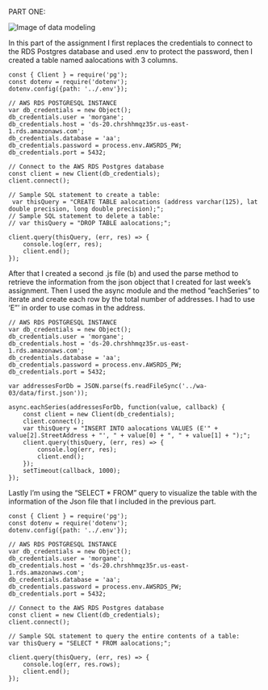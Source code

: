 PART ONE:

![Image of data modeling](https://github.com/github/morganeborzee/data-structures/IMG_2607.jpg)

In this part of the assignment I first replaces the credentials to connect to the RDS Postgres database and used .env to protect the password, then I created a table named aalocations with 3 columns.

```
const { Client } = require('pg');
const dotenv = require('dotenv');
dotenv.config({path: '../.env'});

// AWS RDS POSTGRESQL INSTANCE
var db_credentials = new Object();
db_credentials.user = 'morgane';
db_credentials.host = 'ds-20.chrshhmqz35r.us-east-1.rds.amazonaws.com';
db_credentials.database = 'aa';
db_credentials.password = process.env.AWSRDS_PW;
db_credentials.port = 5432;

// Connect to the AWS RDS Postgres database
const client = new Client(db_credentials);
client.connect();

// Sample SQL statement to create a table: 
 var thisQuery = "CREATE TABLE aalocations (address varchar(125), lat double precision, long double precision);";
// Sample SQL statement to delete a table: 
// var thisQuery = "DROP TABLE aalocations;"; 

client.query(thisQuery, (err, res) => {
    console.log(err, res);
    client.end();
});

```
After that I created a second .js file (b) and used the parse method to retrieve the information from the json object that I created for last week’s assignment. Then I used the async module and the method “eachSeries” to iterate and create each row by the total number of addresses. I had to use ‘E”’ in order to use comas in the address.

```
// AWS RDS POSTGRESQL INSTANCE
var db_credentials = new Object();
db_credentials.user = 'morgane';
db_credentials.host = 'ds-20.chrshhmqz35r.us-east-1.rds.amazonaws.com';
db_credentials.database = 'aa';
db_credentials.password = process.env.AWSRDS_PW;
db_credentials.port = 5432;

var addressesForDb = JSON.parse(fs.readFileSync('../wa-03/data/first.json'));

async.eachSeries(addressesForDb, function(value, callback) {
    const client = new Client(db_credentials);
    client.connect();
    var thisQuery = "INSERT INTO aalocations VALUES (E'" + value[2].StreetAddress + "', " + value[0] + ", " + value[1] + ");";
    client.query(thisQuery, (err, res) => {
        console.log(err, res);
        client.end();
    });
    setTimeout(callback, 1000); 
}); 

```
Lastly I’m using the “SELECT * FROM” query to visualize the table with the information of the Json file that I included in the previous part.


```
const { Client } = require('pg');  
const dotenv = require('dotenv');
dotenv.config({path: '../.env'});

// AWS RDS POSTGRESQL INSTANCE
var db_credentials = new Object();
db_credentials.user = 'morgane';
db_credentials.host = 'ds-20.chrshhmqz35r.us-east-1.rds.amazonaws.com';
db_credentials.database = 'aa';
db_credentials.password = process.env.AWSRDS_PW;
db_credentials.port = 5432;

// Connect to the AWS RDS Postgres database
const client = new Client(db_credentials);
client.connect();

// Sample SQL statement to query the entire contents of a table: 
var thisQuery = "SELECT * FROM aalocations;";

client.query(thisQuery, (err, res) => {
    console.log(err, res.rows);
    client.end();
});

```

